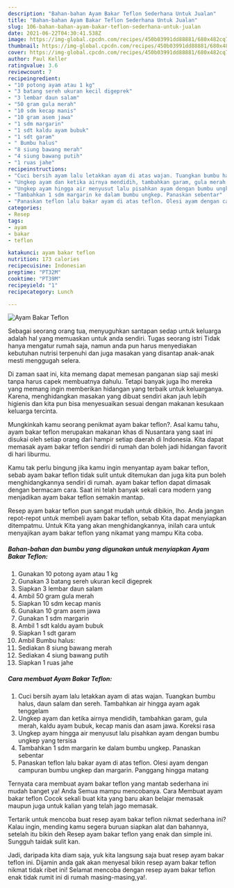 ```yaml
---
description: "Bahan-bahan Ayam Bakar Teflon Sederhana Untuk Jualan"
title: "Bahan-bahan Ayam Bakar Teflon Sederhana Untuk Jualan"
slug: 106-bahan-bahan-ayam-bakar-teflon-sederhana-untuk-jualan
date: 2021-06-22T04:30:41.538Z
image: https://img-global.cpcdn.com/recipes/450b03991dd88881/680x482cq70/ayam-bakar-teflon-foto-resep-utama.jpg
thumbnail: https://img-global.cpcdn.com/recipes/450b03991dd88881/680x482cq70/ayam-bakar-teflon-foto-resep-utama.jpg
cover: https://img-global.cpcdn.com/recipes/450b03991dd88881/680x482cq70/ayam-bakar-teflon-foto-resep-utama.jpg
author: Paul Keller
ratingvalue: 3.6
reviewcount: 7
recipeingredient:
- "10 potong ayam atau 1 kg"
- "3 batang sereh ukuran kecil digeprek"
- "3 lembar daun salam"
- "50 gram gula merah"
- "10 sdm kecap manis"
- "10 gram asem jawa"
- "1 sdm margarin"
- "1 sdt kaldu ayam bubuk"
- "1 sdt garam"
- " Bumbu halus"
- "8 siung bawang merah"
- "4 siung bawang putih"
- "1 ruas jahe"
recipeinstructions:
- "Cuci bersih ayam lalu letakkan ayam di atas wajan. Tuangkan bumbu halus, daun salam dan sereh. Tambahkan air hingga ayam agak tenggelam"
- "Ungkep ayam dan ketika airnya mendidih, tambahkan garam, gula merah, kaldu ayam bubuk, kecap manis dan asam jawa. Koreksi rasa"
- "Ungkep ayam hingga air menyusut lalu pisahkan ayam dengan bumbu ungkep yang tersisa"
- "Tambahkan 1 sdm margarin ke dalam bumbu ungkep. Panaskan sebentar"
- "Panaskan teflon lalu bakar ayam di atas teflon. Olesi ayam dengan campuran bumbu ungkep dan margarin. Panggang hingga matang"
categories:
- Resep
tags:
- ayam
- bakar
- teflon

katakunci: ayam bakar teflon 
nutrition: 173 calories
recipecuisine: Indonesian
preptime: "PT32M"
cooktime: "PT39M"
recipeyield: "1"
recipecategory: Lunch

---
```



![Ayam Bakar Teflon](https://img-global.cpcdn.com/recipes/450b03991dd88881/680x482cq70/ayam-bakar-teflon-foto-resep-utama.jpg)

Sebagai seorang orang tua, menyuguhkan santapan sedap untuk keluarga adalah hal yang memuaskan untuk anda sendiri. Tugas seorang istri Tidak hanya mengatur rumah saja, namun anda pun harus menyediakan kebutuhan nutrisi terpenuhi dan juga masakan yang disantap anak-anak mesti menggugah selera.

Di zaman  saat ini, kita memang dapat memesan panganan siap saji meski tanpa harus capek membuatnya dahulu. Tetapi banyak juga lho mereka yang memang ingin memberikan hidangan yang terbaik untuk keluarganya. Karena, menghidangkan masakan yang dibuat sendiri akan jauh lebih higienis dan kita pun bisa menyesuaikan sesuai dengan makanan kesukaan keluarga tercinta. 



Mungkinkah kamu seorang penikmat ayam bakar teflon?. Asal kamu tahu, ayam bakar teflon merupakan makanan khas di Nusantara yang saat ini disukai oleh setiap orang dari hampir setiap daerah di Indonesia. Kita dapat memasak ayam bakar teflon sendiri di rumah dan boleh jadi hidangan favorit di hari liburmu.

Kamu tak perlu bingung jika kamu ingin menyantap ayam bakar teflon, sebab ayam bakar teflon tidak sulit untuk ditemukan dan juga kita pun boleh menghidangkannya sendiri di rumah. ayam bakar teflon dapat dimasak dengan bermacam cara. Saat ini telah banyak sekali cara modern yang menjadikan ayam bakar teflon semakin mantap.

Resep ayam bakar teflon pun sangat mudah untuk dibikin, lho. Anda jangan repot-repot untuk membeli ayam bakar teflon, sebab Kita dapat menyiapkan ditempatmu. Untuk Kita yang akan menghidangkannya, inilah cara untuk menyajikan ayam bakar teflon yang nikamat yang mampu Kita coba.

<!--inarticleads1-->

##### Bahan-bahan dan bumbu yang digunakan untuk menyiapkan Ayam Bakar Teflon:

1. Gunakan 10 potong ayam atau 1 kg
1. Gunakan 3 batang sereh ukuran kecil digeprek
1. Siapkan 3 lembar daun salam
1. Ambil 50 gram gula merah
1. Siapkan 10 sdm kecap manis
1. Gunakan 10 gram asem jawa
1. Gunakan 1 sdm margarin
1. Ambil 1 sdt kaldu ayam bubuk
1. Siapkan 1 sdt garam
1. Ambil  Bumbu halus:
1. Sediakan 8 siung bawang merah
1. Sediakan 4 siung bawang putih
1. Siapkan 1 ruas jahe




<!--inarticleads2-->

##### Cara membuat Ayam Bakar Teflon:

1. Cuci bersih ayam lalu letakkan ayam di atas wajan. Tuangkan bumbu halus, daun salam dan sereh. Tambahkan air hingga ayam agak tenggelam
1. Ungkep ayam dan ketika airnya mendidih, tambahkan garam, gula merah, kaldu ayam bubuk, kecap manis dan asam jawa. Koreksi rasa
1. Ungkep ayam hingga air menyusut lalu pisahkan ayam dengan bumbu ungkep yang tersisa
1. Tambahkan 1 sdm margarin ke dalam bumbu ungkep. Panaskan sebentar
1. Panaskan teflon lalu bakar ayam di atas teflon. Olesi ayam dengan campuran bumbu ungkep dan margarin. Panggang hingga matang




Ternyata cara membuat ayam bakar teflon yang mantab sederhana ini mudah banget ya! Anda Semua mampu mencobanya. Cara Membuat ayam bakar teflon Cocok sekali buat kita yang baru akan belajar memasak maupun juga untuk kalian yang telah jago memasak.

Tertarik untuk mencoba buat resep ayam bakar teflon nikmat sederhana ini? Kalau ingin, mending kamu segera buruan siapkan alat dan bahannya, setelah itu bikin deh Resep ayam bakar teflon yang enak dan simple ini. Sungguh taidak sulit kan. 

Jadi, daripada kita diam saja, yuk kita langsung saja buat resep ayam bakar teflon ini. Dijamin anda gak akan menyesal bikin resep ayam bakar teflon nikmat tidak ribet ini! Selamat mencoba dengan resep ayam bakar teflon enak tidak rumit ini di rumah masing-masing,ya!.

